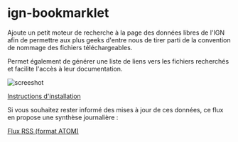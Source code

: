 # ign-bookmarklet

Ajoute un petit moteur de recherche à la page des données libres de l'IGN afin de permettre aux plus geeks d'entre nous de tirer parti de la convention de nommage des fichiers téléchargeables.

Permet également de générer une liste de liens vers les fichiers recherchés et facilite l'accès à leur documentation.

![screeshot](https://user-images.githubusercontent.com/1690322/122058820-52334600-cdec-11eb-871b-86a6d40cdd82.png)

[Instructions d'installation](https://bjperson.github.io/ign-bookmarklet/index.html)

Si vous souhaitez rester informé des mises à jour de ces données, ce flux en propose une synthèse journalière :

[Flux RSS (format ATOM)](https://bjperson.github.io/ign-bookmarklet/resources/atom.xml)
